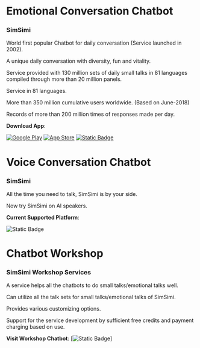 # Emotional Conversation Chatbot
### SimSimi
World first popular Chatbot for daily conversation (Service launched in 2002).

A unique daily conversation with diversity, fun and vitality.

Service provided with 130 million sets of daily small talks in 81 languages compiled through more than 20 million panels.

Service in 81 languages.

More than 350 million cumulative users worldwide. (Based on June-2018)

Records of more than 200 million times of responses made per day.

**Download App**:

[![Google Play](https://img.shields.io/badge/Get%20it%20on-Google%20Play-green?logo=GooglePlay)](https://play.google.com/store/apps/details?id=com.ismaker.android.simsimi) [![App Store](https://img.shields.io/badge/Download%20on%20the-App%20Store-blue?logo=AppStore)](https://apps.apple.com/app/simsimi/id375239755) [![Static Badge](https://img.shields.io/badge/View%20in%20the-Website-orange?logo=Safari)](https://simsimi.com)
# Voice Conversation Chatbot
### SimSimi
All the time you need to talk, SimSimi is by your side.

Now try SimSimi on AI speakers.

**Current Supported Platform**:

![Static Badge](https://img.shields.io/badge/Assistant%20support%20in%20the-Clova-aliu?logo=Naver&color=%2303C75A)
# Chatbot Workshop
### SimSimi Workshop Services
A service helps all the chatbots to do small talks/emotional talks well.

Can utilize all the talk sets for small talks/emotional talks of SimSimi.

Provides various customizing options.

Support for the service development by sufficient free credits and payment charging based on use.

**Visit Workshop Chatbot**:
[![Static Badge](https://img.shields.io/badge/Workshop%20in%20the-SimSimi-purple?logo=LiveChat&logoColor=0474EA&color=%230474EA)] 
